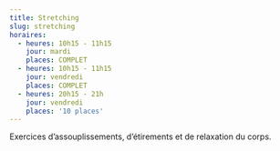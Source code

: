 ```yaml
---
title: Stretching
slug: stretching
horaires:
  - heures: 10h15 - 11h15
    jour: mardi
    places: COMPLET
  - heures: 10h15 - 11h15
    jour: vendredi
    places: COMPLET
  - heures: 20h15 - 21h
    jour: vendredi
    places: '10 places'
---
```

Exercices d’assouplissements, d’étirements et de relaxation du corps.
